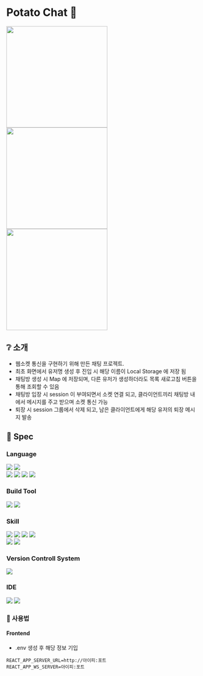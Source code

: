 # Potato Chat 💬

<!-- 프로젝트 결과물 GIF -->
<img src="https://github.com/user-attachments/assets/c8a90d7d-b3a8-490a-a36b-896beae63595" width="265" />
<img src="https://github.com/user-attachments/assets/e153a610-0cbe-4aa8-8170-f7917b376cbe" width="265" />
<img src="https://github.com/user-attachments/assets/35cccecf-9da0-47f8-853c-2ccd14c0143c" width="265" />

## :grey_question: 소개

- 웹소켓 통신을 구현하기 위해 만든 채팅 프로젝트.
- 최초 화면에서 유저명 생성 후 진입 시 해당 이름이 Local Storage 에 저장 됨
- 채팅방 생성 시 Map 에 저장되며, 다른 유저가 생성하더라도 목록 새로고침 버튼을 통해 조회할 수 있음
- 채팅방 입장 시 session 이 부여되면서 소켓 연결 되고, 클라이언트끼리 채팅방 내에서 메시지를 주고 받으며 소켓 통신 가능
- 퇴장 시 session 그룹에서 삭제 되고, 남은 클라이언트에게 해당 유저의 퇴장 메시지 발송

## :bookmark_tabs: Spec

### Language

<img src="https://img.shields.io/badge/Java-407291?style=flat-square&logo=java&logoColor=white"/> <img src="https://img.shields.io/badge/Node.js-5FA04E?style=flat-square&logo=Node.js&logoColor=white"/>  
<img src="https://img.shields.io/badge/JavaScript-F7DF1E?style=flat-square&logo=javascript&logoColor=white"/> <img src="https://img.shields.io/badge/React-61DAFB?style=flat-square&logo=react&logoColor=white"/> <img src="https://img.shields.io/badge/TypeScript-3178C6?style=flat-square&logo=typescript&logoColor=white"/> <img src="https://img.shields.io/badge/CSS3-1572B6?style=flat-square&logo=css3&logoColor=white"/>

### Build Tool

<img src="https://img.shields.io/badge/Gradle-02303A?style=flat-square&logo=gradle&logoColor=white"/> <img src="https://img.shields.io/badge/Create React App-09D3AC?style=flat-square&logo=createreactapp&logoColor=white"/>

### Skill

<img src="https://img.shields.io/badge/Spring Boot-6DB33F?style=flat-square&logo=springboot&logoColor=white"/> <img src="https://img.shields.io/badge/Lombok-a14933?style=flat-square&logo=lombok&logoColor=white"/> <img src="https://img.shields.io/badge/WebSocket-C93CD7?style=flat-square&logo=websocket&logoColor=white"/> <img src="https://img.shields.io/badge/Swagger-85EA2D?style=flat-square&logo=swagger&logoColor=white"/>  
<img src="https://img.shields.io/badge/.ENV-ECD53F?style=flat-square&logo=dotenv&logoColor=white"/> <img src="https://img.shields.io/badge/Ant Design-0170FE?style=flat-square&logo=antdesign&logoColor=white"/>

### Version Controll System

<img src="https://img.shields.io/badge/Git-F05032?style=flat-square&logo=git&logoColor=white"/>

### IDE

<img src="https://img.shields.io/badge/Eclipse IDE-2C2255?style=flat-square&logo=eclipseide&logoColor=white"/> <img src="https://img.shields.io/badge/VSCode-22a6f2?style=flat-square&logo=visualstudiocode&logoColor=white"/>

### :pushpin: 사용법

#### Frontend

- .env 생성 후 해당 정보 기입

```
REACT_APP_SERVER_URL=http://아이피:포트
REACT_APP_WS_SERVER=아이피:포트
```
